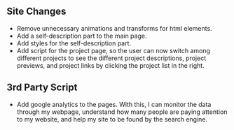 ## Site Changes

* Remove unnecessary animations and transforms for html elements.
* Add a self-description part to the main page.
* Add styles for the self-description part.
* Add script for the project page, so the user can now switch among different projects to see the different project descriptions, project previews, and project links by clicking the project list in the right.

## 3rd Party Script

* Add google analytics to the pages. With this, I can monitor the data through my webpage, understand how many people are paying attention to my website, and help my site to be found by the search engine.